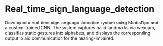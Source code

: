 # Real_time_sign_language_detection
Developed a real-time sign language detection system using MediaPipe and a custom-trained CNN. The system captures hand landmarks via webcam, classifies static gestures into alphabets, and displays the corresponding output to aid communication for the hearing-impaired.
